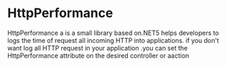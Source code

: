# HttpPerformance
HttpPerformance a  is a small library based on.NET5 helps developers to logs the time of request all incoming HTTP into applications. if you don't  want log all HTTP request in your application .you can set the HttpPerformance attribute on the desired controller or aaction
